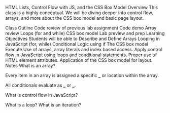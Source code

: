 HTML Lists, Control Flow with JS, and the CSS Box Model
Overview
This class is a highly conceptual. We will be diving deeper into control flow, arrays, and more about the CSS box model and basic page layout.

Class Outline
Code review of previous lab assignment
Code demo
Array review
Loops (for and while)
CSS box model
Lab preview and prep
Learning Objectives
Students will be able to
Describe and Define
Arrays
Looping in JavaScript (for, while)
Conditional Logic using if
The CSS box model
Execute
Use of arrays, array literals and index based access.
Apply control flow in JavaScript using loops and conditional statements.
Proper use of HTML element attributes.
Application of the CSS box model for layout.
Notes
What is an array?

Every item in an array is assigned a specific ****\_**** or location within the array.

All conditionals evaluate as ****\_**** or ****\_****.

What is control flow in JavaScript?

What is a loop? What is an iteration?
